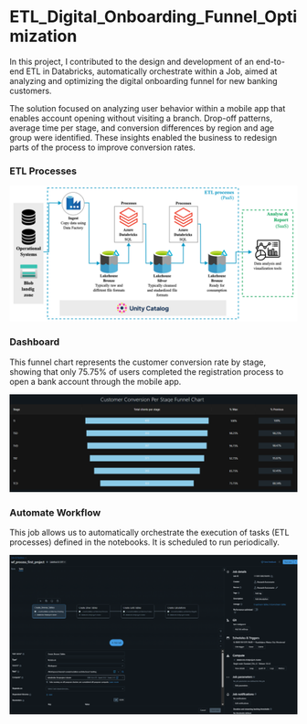 # ETL_Digital_Onboarding_Funnel_Optimization
In this project, I contributed to the design and development of an end-to-end ETL in Databricks, automatically orchestrate within a Job, aimed at analyzing and optimizing the digital onboarding funnel for new banking customers.

The solution focused on analyzing user behavior within a mobile app that enables account opening without visiting a branch. Drop-off patterns, average time per stage, and conversion differences by region and age group were identified. These insights enabled the business to redesign parts of the process to improve conversion rates.

 ### ETL Processes
 
  ![alt text](https://github.com/Rogelio-Bustamante/ETL_Digital_Onboarding_Funnel_Optimization/blob/main/ETL_processes.png)

 ### Dashboard

 This funnel chart represents the customer conversion rate by stage, showing that only 75.75% of users completed the registration process to open a bank account through the mobile app.
 
  ![alt text](https://github.com/Rogelio-Bustamante/ETL_Digital_Onboarding_Funnel_Optimization/blob/main/Final_Funnel_Chart.png)

 ### Automate Workflow

 This job allows us to automatically orchestrate the execution of tasks (ETL processes) defined in the notebooks. It is scheduled to run periodically. 
 
  ![alt text](https://github.com/Rogelio-Bustamante/ETL_Digital_Onboarding_Funnel_Optimization/blob/main/Scheduled_Job.png)

